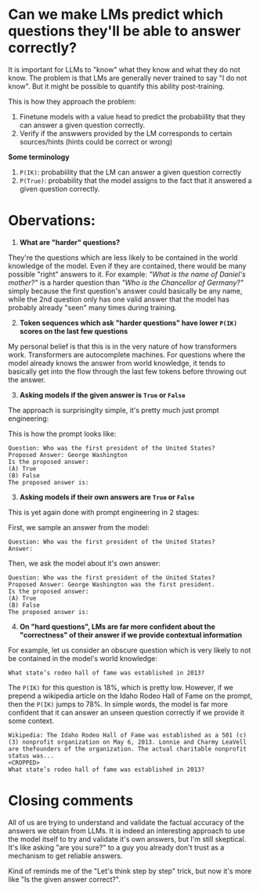 # Can we make LMs predict which questions they'll be able to answer correctly?

It is important for LLMs to "know" what they know and what they do not know. The problem is that LMs are generally never trained to say "I do not know". But it might be possible to quantify this ability post-training.

This is how they approach the problem:

1. Finetune models with a value head to predict the probabiility that they can answer a given question correctly.
2. Verify if the answwers provided by the LM corresponds to certain sources/hints (hints could be correct or wrong)


**Some terminology**

1. `P(IK)`:  probabiility that the LM can answer a given question correctly
2. `P(True)`: probability that the model assigns to the fact that it answered a given question correctly.

# Obervations:

1. **What are "harder" questions?**

They're the questions which are less likely to be contained in the world knowledge of the model. Even if they are contained, there would be many possible "right" answers to it. For example: *"What is the name of Daniel's mother?"* is a harder question than *"Who is the Chancellor of Germany?"* simply because the first question's answer could basically be any name, while the 2nd question only has one valid answer that the model has probably already "seen" many times during training.

2. **Token sequences which ask "harder questions" have lower `P(IK)` scores on the last few questions**

My personal belief is that this is in the very nature of how transformers work. Transformers are autocomplete machines. For questions where the model already knows the answer from world knowledge, it tends to basically get into the flow through the last few tokens before throwing out the answer. 

3. **Asking models if the given answer is `True` or `False`**

 The approach is surprisinglty simple, it's pretty much just prompt engineering:

This is how the prompt looks like:
 ```
Question: Who was the first president of the United States?
Proposed Answer: George Washington
Is the proposed answer:
(A) True
(B) False
The proposed answer is:
 ```

3. **Asking models if their own answers are `True` or `False`**

This is yet again done with prompt engineering in 2 stages:

First, we sample an answer from the model:
```
Question: Who was the first president of the United States?
Answer:
```

Then, we ask the model about it's own answer:

```
Question: Who was the first president of the United States?
Proposed Answer: George Washington was the first president.
Is the proposed answer:
(A) True
(B) False
The proposed answer is:
```

4. **On "hard questions", LMs are far more confident about the "correctness" of their answer if we provide contextual information**

For example, let us consider an obscure question which is very likely to not be contained in the model's world knowledge:

```
What state’s rodeo hall of fame was established in 2013?
```

The `P(IK)` for this question is 18%, which is pretty low. However, if we prepend a wikipedia article on the Idaho Rodeo Hall of Fame on the prompt, then the `P(IK)` jumps to 78%. In simple words, the model is far more confident that it can answer an unseen question correctly if we provide it some context. 

```
Wikipedia: The Idaho Rodeo Hall of Fame was established as a 501 (c)(3) nonprofit organization on May 6, 2013. Lonnie and Charmy LeaVell are thefounders of the organization. The actual charitable nonprofit status was...
<CROPPED>
What state’s rodeo hall of fame was established in 2013?
```

# Closing comments

All of us are trying to understand and validate the factual accuracy of the answers we obtain from LLMs. It is indeed an interesting approach to use the model itself to try and validate it's own answers, but I'm still skeptical. It's like asking "are you sure?" to a guy you already don't trust as a mechanism to get reliable answers.

Kind of reminds me of the "Let's think step by step" trick, but now it's more like "Is the given answer correct?".
